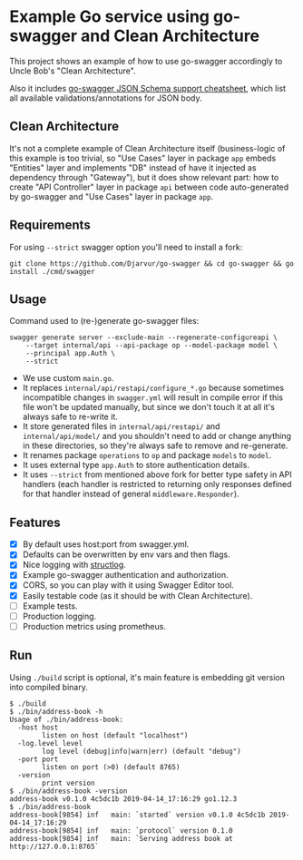 # Example Go service using go-swagger and Clean Architecture

This project shows an example of how to use go-swagger accordingly to
Uncle Bob's "Clean Architecture".

Also it includes [go-swagger JSON Schema support
cheatsheet](json-schema-cheatsheet.yml), which list all available
validations/annotations for JSON body.

## Clean Architecture

It's not a complete example of Clean Architecture itself (business-logic
of this example is too trivial, so "Use Cases" layer in package `app`
embeds "Entities" layer and implements "DB" instead of have it injected as
dependency through "Gateway"), but it does show relevant part: how to
create "API Controller" layer in package `api` between code auto-generated
by go-swagger and "Use Cases" layer in package `app`.

## Requirements

For using `--strict` swagger option you'll need to install a fork:

```
git clone https://github.com/Djarvur/go-swagger && cd go-swagger && go install ./cmd/swagger
```

## Usage

Command used to (re-)generate go-swagger files:

```
swagger generate server --exclude-main --regenerate-configureapi \
    --target internal/api --api-package op --model-package model \
    --principal app.Auth \
    --strict
```

- We use custom `main.go`.
- It replaces `internal/api/restapi/configure_*.go` because sometimes
  incompatible changes in `swagger.yml` will result in compile error if
  this file won't be updated manually, but since we don't touch it at all
  it's always safe to re-write it.
- It store generated files in `internal/api/restapi/` and
  `internal/api/model/` and you shouldn't need to add or change anything
  in these directories, so they're always safe to remove and re-generate.
- It renames package `operations` to `op` and package `models` to `model`.
- It uses external type `app.Auth` to store authentication details.
- It uses `--strict` from mentioned above fork for better type safety in
  API handlers (each handler is restricted to returning only responses
  defined for that handler instead of general `middleware.Responder`).

## Features

- [X] By default uses host:port from swagger.yml.
- [X] Defaults can be overwritten by env vars and then flags.
- [X] Nice logging with [structlog](https://github.com/powerman/structlog).
- [X] Example go-swagger authentication and authorization.
- [X] CORS, so you can play with it using Swagger Editor tool.
- [X] Easily testable code (as it should be with Clean Architecture).
- [ ] Example tests.
- [ ] Production logging.
- [ ] Production metrics using prometheus.

## Run

Using `./build` script is optional, it's main feature is embedding git
version into compiled binary.

```
$ ./build
$ ./bin/address-book -h
Usage of ./bin/address-book:
  -host host
    	listen on host (default "localhost")
  -log.level level
    	log level (debug|info|warn|err) (default "debug")
  -port port
    	listen on port (>0) (default 8765)
  -version
    	print version
$ ./bin/address-book -version
address-book v0.1.0 4c5dc1b 2019-04-14_17:16:29 go1.12.3
$ ./bin/address-book
address-book[9854] inf   main: `started` version v0.1.0 4c5dc1b 2019-04-14_17:16:29
address-book[9854] inf   main: `protocol` version 0.1.0
address-book[9854] inf   main: `Serving address book at http://127.0.0.1:8765`
```

